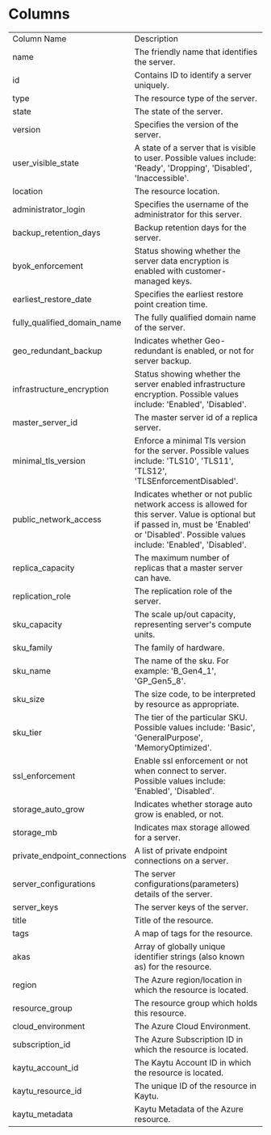 # Columns  

<table>
	<tr><td>Column Name</td><td>Description</td></tr>
	<tr><td>name</td><td>The friendly name that identifies the server.</td></tr>
	<tr><td>id</td><td>Contains ID to identify a server uniquely.</td></tr>
	<tr><td>type</td><td>The resource type of the server.</td></tr>
	<tr><td>state</td><td>The state of the server.</td></tr>
	<tr><td>version</td><td>Specifies the version of the server.</td></tr>
	<tr><td>user_visible_state</td><td>A state of a server that is visible to user. Possible values include: 'Ready', 'Dropping', 'Disabled', 'Inaccessible'.</td></tr>
	<tr><td>location</td><td>The resource location.</td></tr>
	<tr><td>administrator_login</td><td>Specifies the username of the administrator for this server.</td></tr>
	<tr><td>backup_retention_days</td><td>Backup retention days for the server.</td></tr>
	<tr><td>byok_enforcement</td><td>Status showing whether the server data encryption is enabled with customer-managed keys.</td></tr>
	<tr><td>earliest_restore_date</td><td>Specifies the earliest restore point creation time.</td></tr>
	<tr><td>fully_qualified_domain_name</td><td>The fully qualified domain name of the server.</td></tr>
	<tr><td>geo_redundant_backup</td><td>Indicates whether Geo-redundant is enabled, or not for server backup.</td></tr>
	<tr><td>infrastructure_encryption</td><td>Status showing whether the server enabled infrastructure encryption. Possible values include: 'Enabled', 'Disabled'.</td></tr>
	<tr><td>master_server_id</td><td>The master server id of a replica server.</td></tr>
	<tr><td>minimal_tls_version</td><td>Enforce a minimal Tls version for the server. Possible values include: 'TLS10', 'TLS11', 'TLS12', 'TLSEnforcementDisabled'.</td></tr>
	<tr><td>public_network_access</td><td>Indicates whether or not public network access is allowed for this server. Value is optional but if passed in, must be 'Enabled' or 'Disabled'. Possible values include: 'Enabled', 'Disabled'.</td></tr>
	<tr><td>replica_capacity</td><td>The maximum number of replicas that a master server can have.</td></tr>
	<tr><td>replication_role</td><td>The replication role of the server.</td></tr>
	<tr><td>sku_capacity</td><td>The scale up/out capacity, representing server's compute units.</td></tr>
	<tr><td>sku_family</td><td>The family of hardware.</td></tr>
	<tr><td>sku_name</td><td>The name of the sku. For example: 'B_Gen4_1', 'GP_Gen5_8'.</td></tr>
	<tr><td>sku_size</td><td>The size code, to be interpreted by resource as appropriate.</td></tr>
	<tr><td>sku_tier</td><td>The tier of the particular SKU. Possible values include: 'Basic', 'GeneralPurpose', 'MemoryOptimized'.</td></tr>
	<tr><td>ssl_enforcement</td><td>Enable ssl enforcement or not when connect to server. Possible values include: 'Enabled', 'Disabled'.</td></tr>
	<tr><td>storage_auto_grow</td><td>Indicates whether storage auto grow is enabled, or not.</td></tr>
	<tr><td>storage_mb</td><td>Indicates max storage allowed for a server.</td></tr>
	<tr><td>private_endpoint_connections</td><td>A list of private endpoint connections on a server.</td></tr>
	<tr><td>server_configurations</td><td>The server configurations(parameters) details of the server.</td></tr>
	<tr><td>server_keys</td><td>The server keys of the server.</td></tr>
	<tr><td>title</td><td>Title of the resource.</td></tr>
	<tr><td>tags</td><td>A map of tags for the resource.</td></tr>
	<tr><td>akas</td><td>Array of globally unique identifier strings (also known as) for the resource.</td></tr>
	<tr><td>region</td><td>The Azure region/location in which the resource is located.</td></tr>
	<tr><td>resource_group</td><td>The resource group which holds this resource.</td></tr>
	<tr><td>cloud_environment</td><td>The Azure Cloud Environment.</td></tr>
	<tr><td>subscription_id</td><td>The Azure Subscription ID in which the resource is located.</td></tr>
	<tr><td>kaytu_account_id</td><td>The Kaytu Account ID in which the resource is located.</td></tr>
	<tr><td>kaytu_resource_id</td><td>The unique ID of the resource in Kaytu.</td></tr>
	<tr><td>kaytu_metadata</td><td>Kaytu Metadata of the Azure resource.</td></tr>
</table>